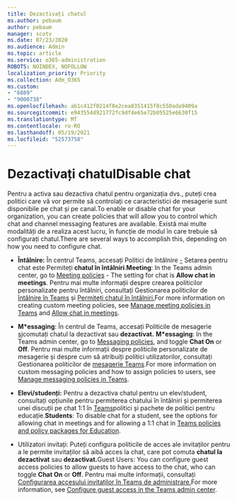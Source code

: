 ```yaml
---
title: Dezactivați chatul
ms.author: pebaum
author: pebaum
manager: scotv
ms.date: 07/23/2020
ms.audience: Admin
ms.topic: article
ms.service: o365-administration
ROBOTS: NOINDEX, NOFOLLOW
localization_priority: Priority
ms.collection: Adm_O365
ms.custom:
- "6889"
- "9000738"
ms.openlocfilehash: ab1c412f0214f0e2cea8351415f8c550ada9409a
ms.sourcegitcommit: e943554d921772fc9df4e65e72b05525e6630f15
ms.translationtype: MT
ms.contentlocale: ro-RO
ms.lasthandoff: 05/19/2021
ms.locfileid: "52573758"
---
```

# <a name="disable-chat"></a><span data-ttu-id="f5ea9-102">Dezactivați chatul</span><span class="sxs-lookup"><span data-stu-id="f5ea9-102">Disable chat</span></span>

<span data-ttu-id="f5ea9-103">Pentru a activa sau dezactiva chatul pentru organizația dvs., puteți crea politici care vă vor permite să controlați ce caracteristici de mesagerie sunt disponibile pe chat și pe canal.</span><span class="sxs-lookup"><span data-stu-id="f5ea9-103">To enable or disable chat for your organization, you can create policies that will allow you to control which chat and channel messaging features are available.</span></span> <span data-ttu-id="f5ea9-104">Există mai multe modalități de a realiza acest lucru, în funcție de modul în care trebuie să configurați chatul.</span><span class="sxs-lookup"><span data-stu-id="f5ea9-104">There are several ways to accomplish this, depending on how you need to configure chat.</span></span>

- <span data-ttu-id="f5ea9-105">**Întâlnire:** În centrul Teams, accesați Politici de întâlnire [-](https://admin.teams.microsoft.com/) Setarea pentru chat este Permiteți **chatul în întâlniri**.</span><span class="sxs-lookup"><span data-stu-id="f5ea9-105">**Meeting**: In the Teams admin center, go to [Meeting policies](https://admin.teams.microsoft.com/) - The setting for chat is **Allow chat in meetings**.</span></span> <span data-ttu-id="f5ea9-106">Pentru mai multe informații despre crearea politicilor personalizate pentru întâlniri, consultați Gestionarea politicilor de [întâlnire în Teams](/microsoftteams/meeting-policies-in-teams) și [Permiteți chatul în întâlniri.](/microsoftteams/meeting-policies-in-teams#allow-chat-in-meetings)</span><span class="sxs-lookup"><span data-stu-id="f5ea9-106">For more information on creating custom meeting policies, see [Manage meeting policies in Teams](/microsoftteams/meeting-policies-in-teams) and [Allow chat in meetings](/microsoftteams/meeting-policies-in-teams#allow-chat-in-meetings).</span></span>

- <span data-ttu-id="f5ea9-107">**M\*essaging**: În centrul de Teams, accesați Politicile de mesagerie [și](https://admin.teams.microsoft.com/)comutați chatul la dezactivat sau **dezactivat.** </span><span class="sxs-lookup"><span data-stu-id="f5ea9-107">**M\*essaging**: In the Teams admin center, go to [Messaging policies](https://admin.teams.microsoft.com/), and toggle **Chat On** or **Off**.</span></span> <span data-ttu-id="f5ea9-108">Pentru mai multe informații despre politicile personalizate de mesagerie și despre cum să atribuiți politici utilizatorilor, consultați Gestionarea politicilor de [mesagerie Teams](/microsoftteams/messaging-policies-in-teams).</span><span class="sxs-lookup"><span data-stu-id="f5ea9-108">For more information on custom messaging policies and how to assign policies to users, see [Manage messaging policies in Teams](/microsoftteams/messaging-policies-in-teams).</span></span>

- <span data-ttu-id="f5ea9-109">**Elevi/studenți:** Pentru a dezactiva chatul pentru un elev/student, consultați opțiunile pentru permiterea chatului în întâlniri și permiterea unei discuții pe chat 1:1 în [Teams](/microsoftteams/policy-packages-edu)politici și pachete de politici pentru educație.</span><span class="sxs-lookup"><span data-stu-id="f5ea9-109">**Students**: To disable chat for a student, see the options for allowing chat in meetings and for allowing a 1:1 chat in [Teams policies and policy packages for Education](/microsoftteams/policy-packages-edu).</span></span>

- <span data-ttu-id="f5ea9-110">Utilizatori invitați: Puteți configura politicile de acces ale invitaților pentru a le permite invitaților să aibă acces la chat, care pot comuta **chatul la dezactivat** sau **dezactivat.**</span><span class="sxs-lookup"><span data-stu-id="f5ea9-110">Guest Users: You can configure guest access policies to allow guests to have access to the chat, who can toggle **Chat On** or **Off**.</span></span> <span data-ttu-id="f5ea9-111">Pentru mai multe informații, consultați [Configurarea accesului invitaților în Teams de administrare.](/microsoftteams/set-up-guests#configure-guest-access-in-the-teams-admin-center)</span><span class="sxs-lookup"><span data-stu-id="f5ea9-111">For more information, see [Configure guest access in the Teams admin center](/microsoftteams/set-up-guests#configure-guest-access-in-the-teams-admin-center).</span></span>




